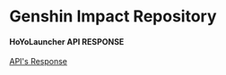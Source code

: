 # Genshin Impact Repository

#### HoYoLauncher API RESPONSE
[API's Response](https://github.com/dutatopup/HoYo-Games-Repository)
